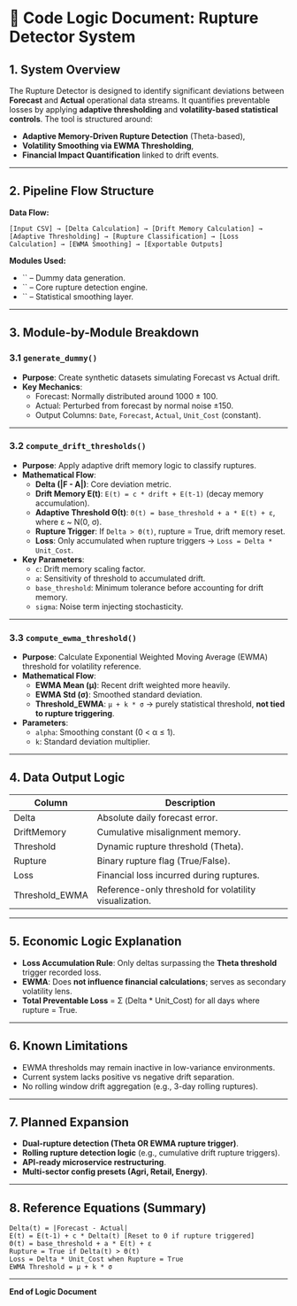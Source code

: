 # 📄 Code Logic Document: Rupture Detector System

## 1. System Overview

The Rupture Detector is designed to identify significant deviations between **Forecast** and **Actual** operational data streams. It quantifies preventable losses by applying **adaptive thresholding** and **volatility-based statistical controls**. The tool is structured around:

- **Adaptive Memory-Driven Rupture Detection** (Theta-based),
- **Volatility Smoothing via EWMA Thresholding**,
- **Financial Impact Quantification** linked to drift events.

---

## 2. Pipeline Flow Structure

**Data Flow:**

```
[Input CSV] → [Delta Calculation] → [Drift Memory Calculation] → [Adaptive Thresholding] → [Rupture Classification] → [Loss Calculation] → [EWMA Smoothing] → [Exportable Outputs]
```

**Modules Used:**

- `` – Dummy data generation.
- `` – Core rupture detection engine.
- `` – Statistical smoothing layer.

---

## 3. Module-by-Module Breakdown

### 3.1 `generate_dummy()`

- **Purpose**: Create synthetic datasets simulating Forecast vs Actual drift.
- **Key Mechanics**:
  - Forecast: Normally distributed around 1000 ± 100.
  - Actual: Perturbed from forecast by normal noise ±150.
  - Output Columns: `Date`, `Forecast`, `Actual`, `Unit_Cost` (constant).

---

### 3.2 `compute_drift_thresholds()`

- **Purpose**: Apply adaptive drift memory logic to classify ruptures.
- **Mathematical Flow**:
  - **Delta (|F - A|)**: Core deviation metric.
  - **Drift Memory E(t)**: `E(t) = c * drift + E(t-1)` (decay memory accumulation).
  - **Adaptive Threshold Θ(t)**: `Θ(t) = base_threshold + a * E(t) + ε`, where ε \~ N(0, σ).
  - **Rupture Trigger**: If `Delta > Θ(t)`, rupture = True, drift memory reset.
  - **Loss**: Only accumulated when rupture triggers → `Loss = Delta * Unit_Cost`.
- **Key Parameters**:
  - `c`: Drift memory scaling factor.
  - `a`: Sensitivity of threshold to accumulated drift.
  - `base_threshold`: Minimum tolerance before accounting for drift memory.
  - `sigma`: Noise term injecting stochasticity.

---

### 3.3 `compute_ewma_threshold()`

- **Purpose**: Calculate Exponential Weighted Moving Average (EWMA) threshold for volatility reference.
- **Mathematical Flow**:
  - **EWMA Mean (μ)**: Recent drift weighted more heavily.
  - **EWMA Std (σ)**: Smoothed standard deviation.
  - **Threshold\_EWMA**: `μ + k * σ` → purely statistical threshold, **not tied to rupture triggering**.
- **Parameters**:
  - `alpha`: Smoothing constant (0 < α ≤ 1).
  - `k`: Standard deviation multiplier.

---

## 4. Data Output Logic

| Column          | Description                                            |
| --------------- | ------------------------------------------------------ |
| Delta           | Absolute daily forecast error.                         |
| DriftMemory     | Cumulative misalignment memory.                        |
| Threshold       | Dynamic rupture threshold (Theta).                     |
| Rupture         | Binary rupture flag (True/False).                      |
| Loss            | Financial loss incurred during ruptures.               |
| Threshold\_EWMA | Reference-only threshold for volatility visualization. |

---

## 5. Economic Logic Explanation

- **Loss Accumulation Rule**: Only deltas surpassing the **Theta threshold** trigger recorded loss.
- **EWMA**: Does **not influence financial calculations**; serves as secondary volatility lens.
- **Total Preventable Loss** = Σ (Delta \* Unit\_Cost) for all days where rupture = True.

---

## 6. Known Limitations

- EWMA thresholds may remain inactive in low-variance environments.
- Current system lacks positive vs negative drift separation.
- No rolling window drift aggregation (e.g., 3-day rolling ruptures).

---

## 7. Planned Expansion

- **Dual-rupture detection (Theta OR EWMA rupture trigger)**.
- **Rolling rupture detection logic** (e.g., cumulative drift rupture triggers).
- **API-ready microservice restructuring**.
- **Multi-sector config presets (Agri, Retail, Energy)**.

---

## 8. Reference Equations (Summary)

```
Delta(t) = |Forecast - Actual|
E(t) = E(t-1) + c * Delta(t) [Reset to 0 if rupture triggered]
Θ(t) = base_threshold + a * E(t) + ε
Rupture = True if Delta(t) > Θ(t)
Loss = Delta * Unit_Cost when Rupture = True
EWMA Threshold = μ + k * σ
```

---

**End of Logic Document**

